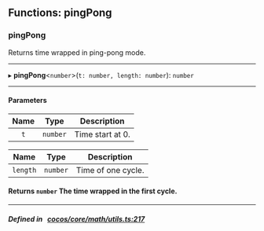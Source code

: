 ## Functions: pingPong

### pingPong

Returns time wrapped in ping-pong mode.
___
▸ **pingPong**<`number`\>(`t: number, length: number`): `number`
___


#### Parameters

| Name | Type | Description |
| :------: | :------: | :------: |
| `t` | `number` | Time start at 0.  |

| Name | Type | Description |
| :------: | :------: | :------: |
| `length` | `number` | Time of one cycle.  |


#### Returns `number` The time wrapped in the first cycle.

___


##### Defined in &nbsp;   [cocos/core/math/utils.ts:217](https://github.com/cocos-creator/engine/blob/c7bf6b8a9/cocos/core/math/utils.ts#L217)&nbsp;

